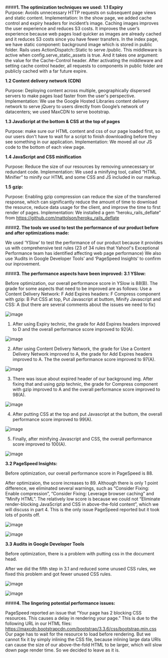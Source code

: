 ####**1. The optimization techniques we used:**
**1.1 Expiry**   
Purpose: Avoids unnecessary HTTP requests on subsequent page views and static content.
Implementation: In the show page, we added cache control and expiry headers for incident’s image. Caching images improves the user experience and reduces S3 costs. It improves the user’s experience because web pages load quicker as images are already cached and it reduces S3 costs since you have fewer transfers. In the index page, we have static component: background image which is stored in public folder. Rails uses ActionDispatch::Static to serve /public. This middleware is active when config.serve_static_assets is true. And it takes one argument: the value for the Cache-Control header. After activating the middleware and setting cache control header, all requests to components in public folder are publicly cached with a far future expire. 

**1.2 Content delivery network (CDN)**

Purpose: Deploying content across multiple, geographically dispersed servers to make pages load faster from the user's perspective.
Implementation: We use the Google Hosted Libraries content delivery network to serve jQuery to users directly from Google’s network of datacenters; we used MaxCDN to serve bootstrap.

**1.3 JavaScript at the bottom & CSS at the top of pages**

Purpose: make sure our HTML content and css of our page loaded first, so our users don't have to wait for a script to finish downloading before they see something in our application.
Implementation: We moved all our JS code to the bottom of each view page.

**1.4 JavaScript and CSS minification**

Purpose: Reduce the size of our resources by removing unnecessary or redundant code.
Implementation: We used a minifying tool, called “HTML Minifier” to minify our HTML and some CSS and JS included in our markup.

**1.5 gzip:**

Purpose: Enabling gzip compression can reduce the size of the transferred response, which can significantly reduce the amount of time to download the resource, reduce data usage for the client, and improve the time to first render of pages.
Implementation: We installed a gem “heroku_rails_deflate” from https://github.com/mattolson/heroku_rails_deflate

####**2. The tools we used to test the performance of our product before and after optimizations made:**

We used ‘YSlow’ to test the performance of our product because it provides us with comprehensive test rules (23 of 34 rules that Yahoo!'s Exceptional Performance team has identified affecting web page performance)
We also use ‘Audits in Google Developer Tools’ and ‘PageSpeed Insights’ to confirm our inprovement. 

####**3. The performance aspects have been improved:**
**3.1 YSlow:**

Before optimization, our overall performance score in YSlow is 88(B). The grade for some aspects that need to be improved are as follows: 
Use a Content Delivery Network: F
Add Expires headers: F
Compress component with gzip: B
Put CSS at top, Put Javascript at buttom, Minify Javascript and CSS: A (but there are several comments about the issues we need to fix)

![image](https://github.com/FanyingYe/FanyingYe.github.io/raw/master/images/comp120/Picture88.png)

1) After using Expiry technic, the grade for Add Expires headers improved to D and the overall performance score improved to 92(A).

![image](https://github.com/FanyingYe/FanyingYe.github.io/raw/master/images/comp120/Picture92.png)

2) After using Content Delivery Network, the grade for Use a Content Delivery Network improved to A, the grade for Add Expires headers improved to A. The the overall performance score improved to 97(A).

![image](https://github.com/FanyingYe/FanyingYe.github.io/raw/master/images/comp120/97.png)

3) There was issue about expired header of our background img. After fixing that and using gzip technic, the grade for Compress component with gzip improved to A and the overall performance score improved to 98(A). 

![image](https://github.com/FanyingYe/FanyingYe.github.io/raw/master/images/comp120/Picture98.png)

4) After putting CSS at the top and put Javascript at the buttom, the overall performance score improved to 99(A).

![image](https://github.com/FanyingYe/FanyingYe.github.io/raw/master/images/comp120/Picture99.png) 
 
5) Finally, after minifying Javascript and CSS, the overall performance score improved to 100(A). 

![image](https://github.com/FanyingYe/FanyingYe.github.io/raw/master/images/comp120/Picture100.png)

**3.2 PageSpeed Insights:**

Before optimization, our overall performance score in PageSpeed is 88. 

After optimizaion, the score increases to 89. Although there is only 1 point difference, we eliminated several warnings, such as “Consider Fixing: Enable compression”, “Consider Fixing: Leverage browser caching” and “Minify HTML”. The relatively low score is because we could not “Eliminate render-blocking JavaScript and CSS in above-the-fold content”, which we will discuss in part 4. This is the only issue PageSpeed reported but it took lots of ponits off.

![image](https://github.com/FanyingYe/FanyingYe.github.io/raw/master/images/comp120/pagespeed1.jpg)

![image](https://github.com/FanyingYe/FanyingYe.github.io/raw/master/images/comp120/pagespeed2.jpg)

**3.3 Audits in Google Developer Tools**

Before optimization, there is a problem with putting css in the document head.

After we did the fifth step in 3.1 and reduced some unused CSS rules, we fixed this problem and got fewer unused CSS rules.

![image](https://github.com/FanyingYe/FanyingYe.github.io/raw/master/images/comp120/before.png)

![image](https://github.com/FanyingYe/FanyingYe.github.io/raw/master/images/comp120/after.png)

####**4. The lingering potential performance issues:**

PageSpeed reported an issue that “Your page has 2 blocking CSS resources. This causes a delay in rendering your page.” This is due to the following URL in our HTML files: https://maxcdn.bootstrapcdn.com/bootstrap/3.3.6/css/bootstrap.min.css
Our page has to wait for the resource to load before rendering. But we cannot fix it by simply inlining the CSS file, because inlining large data URIs can cause the size of our above-the-fold HTML to be larger, which will slow down page render time. So we decided to leave as it is.
